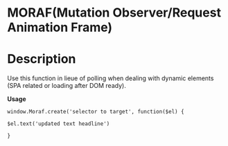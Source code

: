 # MORAF(Mutation Observer/Request Animation Frame)

# Description
Use this function in lieue of polling when dealing with dynamic elements (SPA related or loading after DOM ready).

**Usage**
```
window.Moraf.create('selector to target', function($el) {

$el.text('updated text headline')

}
```

